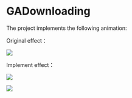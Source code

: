 # GADownloading

The project implements the following animation:

Original effect：

![](https://github.com/Ajian-studio/GADownloading/raw/master/raw/loadingView_full_v.gif)  

Implement effect：

![](https://github.com/Ajian-studio/GADownloading/raw/master/raw/my_loading_view_success.gif) 

![](https://github.com/Ajian-studio/GADownloading/raw/master/raw/my_loading_view_failed.gif) 
